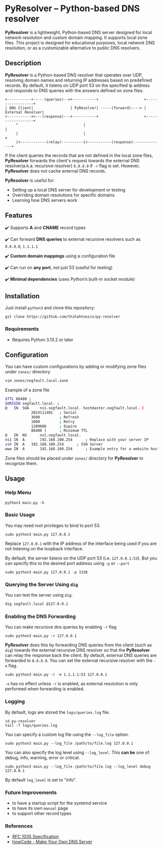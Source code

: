 # PyResolver – Python-based DNS resolver

**PyResolver** is a lightweight, Python-based DNS server designed for local network resolution and custom domain mapping. It supports local zone files. This project is designed for educational purposes, local network DNS resolution, or as a customizable alternative to public DNS resolvers.

## Description

**PyResolver** is a Python-based DNS resolver that operates over UDP, resolving domain names and returning IP addresses based on predefined records.
By default, it listens on UDP port 53 on the specified ip address and responds to DNS queries with the answers defined on zone files.
```
+-----------+-----(queries)-->+-----------+                     +------------------+
| DNS Client|                 | PyResolver| -----(forward)----> | External Resolver|
+-----------+<---(response)---+-----------+                     +------------------+
     ^                              |                                    |
     |                              |                                    v
     |<------------(relay)----------|<-----------(response)--------------+
```
If the client queries the records that are not defined in the local zone files, **PyResolver** forwards the client's request towards the external DNS resolver(a.k.a. recursive resolver) `8.8.8.8` if `-r` flag is set. However, **PyResolver** does not cache external DNS records.

**PyResolver** is useful for:  
- Setting up a local DNS server for development or testing  
- Overriding domain resolutions for specific domains  
- Learning how DNS servers work  

## Features  

✔️ Supports **A** and **CNAME** record types

✔️ Can forward **DNS queries** to external recursive resolvers such as `8.8.8.8`, `1.1.1.1`

✔️ **Custom domain mappings** using a configuration file  

✔️ Can run on **any port**, not just 53 (useful for testing)  

✔️ **Minimal dependencies** (uses Python’s built-in socket module)  

## Installation
Just install `python3` and clone this repository:
```
git clone https://github.com/thihahtoozin/py-resolver
```

### Requirements
- Requires Python 3.13.2 or later


## Configuration
You can have custom configurations by adding or modifying zone files under `zones/` directory
```sh
vim zones/segfault.local.zone
```

Example of a zone file
```sh
$TTL 86400 ;
$ORIGIN segfault.local. ;
@   IN  SOA     ns1.segfault.local. hostmaster.segfault.local. (
            2024111401   ; Serial
            3600         ; Refresh
            1800         ; Retry
            1209600      ; Expire
            86400 )      ; Minimum TTL
@   IN  NS      ns1.segfault.local.
ns1 IN  A       192.168.100.254      ; Replace with your server IP
ssh IN	A	192.168.100.254      ; SSH Server
www IN  A       192.168.100.254      ; Example entry for a website host
```
Zone files should be placed under `zones/` directory for **PyResolver** to recognize them.

## Usage
### Help Menu

```
python3 main.py -h
```

### Basic Usage
You may need root privileges to bind to port 53.
```
sudo python3 main.py 127.0.0.1
```
Replace `127.0.0.1` with the IP address of the interface being used if you are not listening on the loopback interface.

By default, the server listens on the UDP port 53 (i.e. `127.0.0.1:53`). But you can specify this to the desired port address using `-p` or `--port`

```
sudo python3 main.py 127.0.0.1 -p 1338
```

### Querying the Server Using `dig`
You can test the server using `dig`:

```sh
dig segfault.local @127.0.0.1
```

### Enabling the DNS Forwarding
You can make recursive dns queries by enabling `-r` flag
```
sudo python3 main.py -r 127.0.0.1
```
**PyResolver** does this by forwarding DNS queries from the client (such as `dig`) towards the external recursive DNS resolver so that the **PyResolver** can relay the response back the client. By default, external DNS queries are forwarded to `8.8.8.8`. You can set the external recursive resolver with the `-e` flag.
```
sudo python3 main.py -r -e 1.1.1.1:53 127.0.0.1
```
`-e` has no effect unless `-r` is enabled, as external resolution is only performed when forwarding is enabled.

### Logging

By default, logs are stored the `logs/queries.log` file.
```
cd py-resolver
tail -f logs/queries.log
```

You can specify a custom log file using the `--log_file` option.

```
sudo python3 main.py --log_file /path/to/file.log 127.0.0.1
```

You can also specify the log level using `--log_level`. This **can be** one of: debug, info, warning, error or critical.
```
sudo python3 main.py --log_file /path/to/file.log --log_level debug 127.0.0.1
```
By default `log_level` is set to "info".

### Future Improvements
- to have a startup script for the systemd service
- to have its own `manual` page
- to support other record types


### References
- [RFC 1035 Specification](https://www.ietf.org/rfc/rfc1035.txt)
- [howCode - Make Your Own DNS Server](https://www.youtube.com/watch?v=HdrPWGZ3NRo&list=PLBOh8f9FoHHhvO5e5HF_6mYvtZegobYX2)
